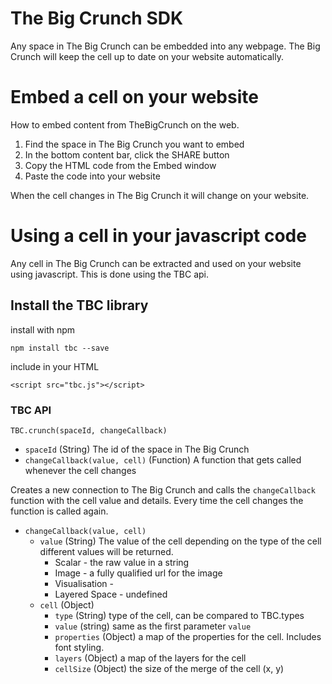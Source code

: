 # The Big Crunch SDK

Any space in The Big Crunch can be embedded into any webpage. The Big Crunch will keep the cell up to date on your website automatically.

# Embed a cell on your website

How to embed content from TheBigCrunch on the web.

1.  Find the space in The Big Crunch you want to embed
2.  In the bottom content bar, click the SHARE button
3.  Copy the HTML code from the Embed window
4.  Paste the code into your website

When the cell changes in The Big Crunch it will change on your website.

# Using a cell in your javascript code

Any cell in The Big Crunch can be extracted and used on your website using javascript. This is done using the TBC api.

## Install the TBC library

install with npm

`npm install tbc --save`

include in your HTML

`<script src="tbc.js"></script>`

### TBC API

`TBC.crunch(spaceId, changeCallback)`

* `spaceId` (String) The id of the space in The Big Crunch
* `changeCallback(value, cell)` (Function) A function that gets called whenever the cell changes

Creates a new connection to The Big Crunch and calls the `changeCallback` function with the cell value and details. Every time the cell changes the function is called again.

* `changeCallback(value, cell)`
  * `value` (String) The value of the cell depending on the type of the cell different values will be returned.
    * Scalar - the raw value in a string
    * Image - a fully qualified url for the image
    * Visualisation -
    * Layered Space - undefined
  * `cell` (Object)
    * `type` (String) type of the cell, can be compared to TBC.types
    * `value` (string) same as the first parameter `value`
    * `properties` (Object) a map of the properties for the cell. Includes font styling.
    * `layers` (Object) a map of the layers for the cell
    * `cellSize` (Object) the size of the merge of the cell (x, y)
